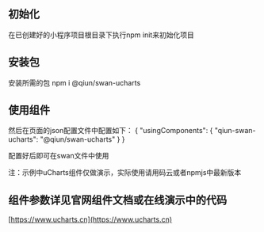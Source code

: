 ## 初始化
在已创建好的小程序项目根目录下执行npm init来初始化项目

## 安装包
安装所需的包 npm i @qiun/swan-ucharts


## 使用组件
然后在页面的json配置文件中配置如下：
{
  "usingComponents": {
    "qiun-swan-ucharts": "@qiun/swan-ucharts"
  }
}

配置好后即可在swan文件中使用

<view class="charts">
  <qiun-swan-ucharts type="column" opts="{{opts}}" chartData="{{chartData}}" bindcomplete="complete"/>
</view>

注：示例中uCharts组件仅做演示，实际使用请用码云或者npmjs中最新版本

## 组件参数详见官网组件文档或在线演示中的代码

[https://www.ucharts.cn](https://www.ucharts.cn)